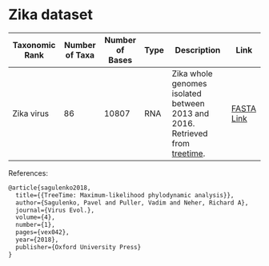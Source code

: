 # Zika dataset

| Taxonomic Rank | Number of Taxa | Number of Bases | Type | Description | Link |
| -------------- | -------------- | --------------- | ---- |------------ | ---- |
| Zika virus     | 86             | 10807          | RNA  | Zika whole genomes isolated between 2013 and 2016. Retrieved from [treetime](https://github.com/neherlab/treetime_examples). | [FASTA Link](https://raw.githubusercontent.com/neherlab/treetime_examples/79eae7f8025a8ef3165c856c7359d92e738eb893/data/zika/zika.fasta) |

References:

```latex
@article{sagulenko2018,
  title={{TreeTime: Maximum-likelihood phylodynamic analysis}},
  author={Sagulenko, Pavel and Puller, Vadim and Neher, Richard A},
  journal={Virus Evol.},
  volume={4},
  number={1},
  pages={vex042},
  year={2018},
  publisher={Oxford University Press}
}
```
